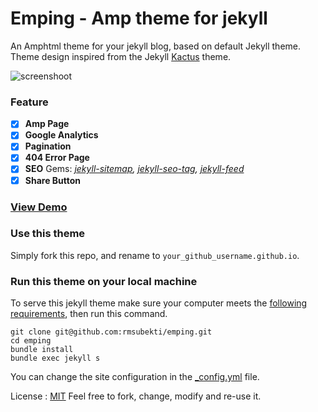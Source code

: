 # Emping - Amp theme for jekyll
An Amphtml theme for your jekyll blog, based on default Jekyll theme. Theme design inspired from the Jekyll [Kactus](https://github.com/nickbalestra/kactus) theme.

![screenshoot](https://github.com/rmsubekti/emping/raw/edit/Screenshot.png)

### Feature

- [x] **Amp Page**
- [x] **Google Analytics**
- [x] **Pagination**
- [x] **404 Error Page**
- [x] **SEO** Gems: *[jekyll-sitemap](https://github.com/jekyll/jekyll-sitemap), [jekyll-seo-tag](https://github.com/jekyll/jekyll-seo-tag), [jekyll-feed](https://github.com/jekyll/jekyll-feed)*
- [x] **Share Button**

### [View Demo](http://rmsubekti.github.io/emping)

### Use this theme
Simply fork this repo, and rename to `your_github_username.github.io`.

### Run this theme on your local machine
To serve this jekyll theme make sure your computer meets the [following requirements](https://jekyllrb.com/docs/installation/#requirements), then run this command.

```
git clone git@github.com:rmsubekti/emping.git
cd emping
bundle install
bundle exec jekyll s
```

You can change the site configuration in the [_config.yml](https://github.com/rmsubekti/emping/blob/master/_config.yml) file.

License : [MIT](https://github.com/rmsubekti/emping/blob/master/LICENSE.md)
Feel free to fork, change, modify and re-use it.
